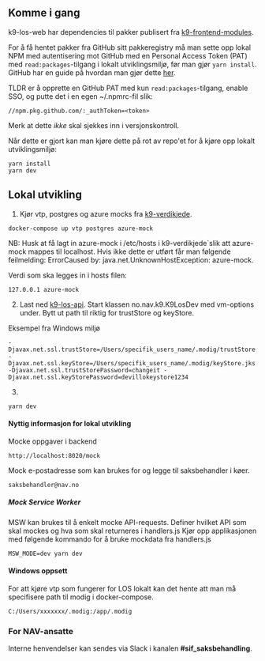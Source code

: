 ## Komme i gang

k9-los-web har dependencies til pakker publisert fra [k9-frontend-modules](https://github.com/navikt/k9-frontend-modules).

For å få hentet pakker fra GitHub sitt pakkeregistry må man sette opp lokal NPM med autentisering mot GitHub med en Personal Access Token (PAT) med `read:packages`-tilgang i lokalt utviklingsmiljø, før man gjør `yarn install`. GitHub har en guide på hvordan man gjør dette [her](https://docs.github.com/en/packages/working-with-a-github-packages-registry/working-with-the-npm-registry#authenticating-to-github-packages).

TLDR er å opprette en GitHub PAT med kun `read:packages`-tilgang, enable SSO, og putte det i en egen ~/.npmrc-fil slik:

```
//npm.pkg.github.com/:_authToken=<token>
```

Merk at dette _ikke_ skal sjekkes inn i versjonskontroll.

Når dette er gjort kan man kjøre dette på rot av repo'et for å kjøre opp lokalt utviklingsmiljø:

```
yarn install
yarn dev
```

## Lokal utvikling

1. Kjør vtp, postgres og azure mocks fra [k9-verdikjede](https://github.com/navikt/k9-verdikjede/tree/master/saksbehandling).
````
docker-compose up vtp postgres azure-mock
````

NB: Husk at få lagt in azure-mock i /etc/hosts i k9-verdikjede`slik att azure-mock mappes til localhost. Hvis ikke dette er utført får man følgende feilmelding: ErrorCaused by: java.net.UnknownHostException: azure-mock.

Verdi som ska legges in i hosts filen:
````
127.0.0.1 azure-mock
````

2. Last ned [k9-los-api](https://github.com/navikt/k9-los-api). Start klassen no.nav.k9.K9LosDev med vm-options under. Bytt ut path til riktig for trustStore og keyStore. 

Eksempel fra Windows miljø
````
-Djavax.net.ssl.trustStore=/Users/specifik_users_name/.modig/trustStore.jks -Djavax.net.ssl.keyStore=/Users/specifik_users_name/.modig/keyStore.jks -Djavax.net.ssl.trustStorePassword=changeit -Djavax.net.ssl.keyStorePassword=devillokeystore1234
````

3. 
````
yarn dev
````

#### Nyttig informasjon for lokal utvikling
Mocke oppgaver i backend
````
http://localhost:8020/mock
````
Mock e-postadresse som kan brukes for og legge til saksbehandler i køer.
````
saksbehandler@nav.no
````
##### Mock Service Worker
MSW kan brukes til å enkelt mocke API-requests.
Definer hvilket API som skal mockes og hva som skal returneres i handlers.js
Kjør opp applikasjonen med følgende kommando for å bruke mockdata fra handlers.js
````
MSW_MODE=dev yarn dev
````

#### Windows oppsett
For att kjøre vtp som fungerer for LOS lokalt kan det hente att man må specifisere path til modig i docker-compose.
````
C:/Users/xxxxxxx/.modig:/app/.modig
````

### For NAV-ansatte

Interne henvendelser kan sendes via Slack i kanalen **#sif_saksbehandling**.
